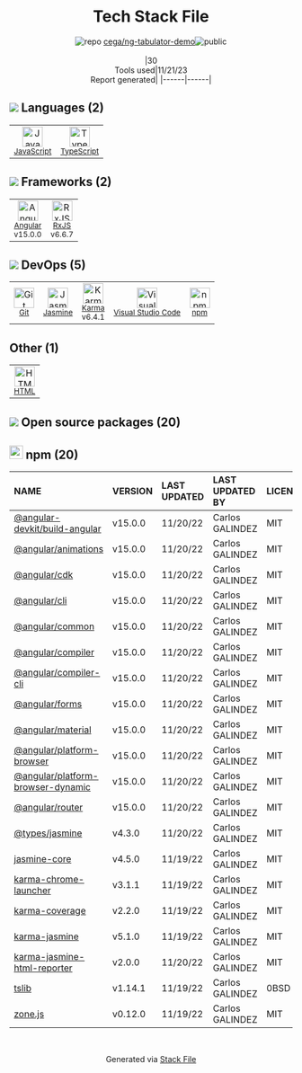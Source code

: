 <!--
--- Readme.md Snippet without images Start ---
## Tech Stack
cega/ng-tabulator-demo is built on the following main stack:
- [Jasmine](http://jasmine.github.io/) – Javascript Testing Framework
- [JavaScript](https://developer.mozilla.org/en-US/docs/Web/JavaScript) – Languages
- [Karma](http://karma-runner.github.io/) – Browser Testing
- [TypeScript](http://www.typescriptlang.org) – Languages
- [RxJS](http://reactivex.io/rxjs/) – Concurrency Frameworks
- [Angular](https://angular.io) – Javascript MVC Frameworks
- [Visual Studio Code](https://code.visualstudio.com/) – Text Editor

Full tech stack [here](/techstack.md)
--- Readme.md Snippet without images End ---

--- Readme.md Snippet with images Start ---
## Tech Stack
cega/ng-tabulator-demo is built on the following main stack:
- <img width='25' height='25' src='https://img.stackshare.io/service/831/7c0b595409af531b9cdeb07f8c513e8b.png' alt='Jasmine'/> [Jasmine](http://jasmine.github.io/) – Javascript Testing Framework
- <img width='25' height='25' src='https://img.stackshare.io/service/1209/javascript.jpeg' alt='JavaScript'/> [JavaScript](https://developer.mozilla.org/en-US/docs/Web/JavaScript) – Languages
- <img width='25' height='25' src='https://img.stackshare.io/service/1420/TidYGd6a.png' alt='Karma'/> [Karma](http://karma-runner.github.io/) – Browser Testing
- <img width='25' height='25' src='https://img.stackshare.io/service/1612/bynNY5dJ.jpg' alt='TypeScript'/> [TypeScript](http://www.typescriptlang.org) – Languages
- <img width='25' height='25' src='https://img.stackshare.io/service/1796/984368.png' alt='RxJS'/> [RxJS](http://reactivex.io/rxjs/) – Concurrency Frameworks
- <img width='25' height='25' src='https://img.stackshare.io/service/3745/cb8U-gL6_400x400.jpg' alt='Angular'/> [Angular](https://angular.io) – Javascript MVC Frameworks
- <img width='25' height='25' src='https://img.stackshare.io/service/4202/Visual_Studio_Code_logo.png' alt='Visual Studio Code'/> [Visual Studio Code](https://code.visualstudio.com/) – Text Editor

Full tech stack [here](/techstack.md)
--- Readme.md Snippet with images End ---
-->
<div align="center">

# Tech Stack File
![](https://img.stackshare.io/repo.svg "repo") [cega/ng-tabulator-demo](https://github.com/cega/ng-tabulator-demo)![](https://img.stackshare.io/public_badge.svg "public")
<br/><br/>
|30<br/>Tools used|11/21/23 <br/>Report generated|
|------|------|
</div>

## <img src='https://img.stackshare.io/languages.svg'/> Languages (2)
<table><tr>
  <td align='center'>
  <img width='36' height='36' src='https://img.stackshare.io/service/1209/javascript.jpeg' alt='JavaScript'>
  <br>
  <sub><a href="https://developer.mozilla.org/en-US/docs/Web/JavaScript">JavaScript</a></sub>
  <br>
  <sub></sub>
</td>

<td align='center'>
  <img width='36' height='36' src='https://img.stackshare.io/service/1612/bynNY5dJ.jpg' alt='TypeScript'>
  <br>
  <sub><a href="http://www.typescriptlang.org">TypeScript</a></sub>
  <br>
  <sub></sub>
</td>

</tr>
</table>

## <img src='https://img.stackshare.io/frameworks.svg'/> Frameworks (2)
<table><tr>
  <td align='center'>
  <img width='36' height='36' src='https://img.stackshare.io/service/3745/cb8U-gL6_400x400.jpg' alt='Angular'>
  <br>
  <sub><a href="https://angular.io">Angular</a></sub>
  <br>
  <sub>v15.0.0</sub>
</td>

<td align='center'>
  <img width='36' height='36' src='https://img.stackshare.io/service/1796/984368.png' alt='RxJS'>
  <br>
  <sub><a href="http://reactivex.io/rxjs/">RxJS</a></sub>
  <br>
  <sub>v6.6.7</sub>
</td>

</tr>
</table>

## <img src='https://img.stackshare.io/devops.svg'/> DevOps (5)
<table><tr>
  <td align='center'>
  <img width='36' height='36' src='https://img.stackshare.io/service/1046/git.png' alt='Git'>
  <br>
  <sub><a href="http://git-scm.com/">Git</a></sub>
  <br>
  <sub></sub>
</td>

<td align='center'>
  <img width='36' height='36' src='https://img.stackshare.io/service/831/7c0b595409af531b9cdeb07f8c513e8b.png' alt='Jasmine'>
  <br>
  <sub><a href="http://jasmine.github.io/">Jasmine</a></sub>
  <br>
  <sub></sub>
</td>

<td align='center'>
  <img width='36' height='36' src='https://img.stackshare.io/service/1420/TidYGd6a.png' alt='Karma'>
  <br>
  <sub><a href="http://karma-runner.github.io/">Karma</a></sub>
  <br>
  <sub>v6.4.1</sub>
</td>

<td align='center'>
  <img width='36' height='36' src='https://img.stackshare.io/service/4202/Visual_Studio_Code_logo.png' alt='Visual Studio Code'>
  <br>
  <sub><a href="https://code.visualstudio.com/">Visual Studio Code</a></sub>
  <br>
  <sub></sub>
</td>

<td align='center'>
  <img width='36' height='36' src='https://img.stackshare.io/service/1120/lejvzrnlpb308aftn31u.png' alt='npm'>
  <br>
  <sub><a href="https://www.npmjs.com/">npm</a></sub>
  <br>
  <sub></sub>
</td>

</tr>
</table>

## Other (1)
<table><tr>
  <td align='center'>
  <img width='36' height='36' src='https://img.stackshare.io/service/2270/no-img-open-source.png' alt='HTML'>
  <br>
  <sub><a href="http://">HTML</a></sub>
  <br>
  <sub></sub>
</td>

</tr>
</table>


## <img src='https://img.stackshare.io/group.svg' /> Open source packages (20)</h2>

## <img width='24' height='24' src='https://img.stackshare.io/service/1120/lejvzrnlpb308aftn31u.png'/> npm (20)

|NAME|VERSION|LAST UPDATED|LAST UPDATED BY|LICENSE|VULNERABILITIES|
|:------|:------|:------|:------|:------|:------|
|[@angular-devkit/build-angular](https://www.npmjs.com/@angular-devkit/build-angular)|v15.0.0|11/20/22|Carlos GALINDEZ |MIT|N/A|
|[@angular/animations](https://www.npmjs.com/@angular/animations)|v15.0.0|11/20/22|Carlos GALINDEZ |MIT|N/A|
|[@angular/cdk](https://www.npmjs.com/@angular/cdk)|v15.0.0|11/20/22|Carlos GALINDEZ |MIT|N/A|
|[@angular/cli](https://www.npmjs.com/@angular/cli)|v15.0.0|11/20/22|Carlos GALINDEZ |MIT|N/A|
|[@angular/common](https://www.npmjs.com/@angular/common)|v15.0.0|11/20/22|Carlos GALINDEZ |MIT|N/A|
|[@angular/compiler](https://www.npmjs.com/@angular/compiler)|v15.0.0|11/20/22|Carlos GALINDEZ |MIT|N/A|
|[@angular/compiler-cli](https://www.npmjs.com/@angular/compiler-cli)|v15.0.0|11/20/22|Carlos GALINDEZ |MIT|N/A|
|[@angular/forms](https://www.npmjs.com/@angular/forms)|v15.0.0|11/20/22|Carlos GALINDEZ |MIT|N/A|
|[@angular/material](https://www.npmjs.com/@angular/material)|v15.0.0|11/20/22|Carlos GALINDEZ |MIT|N/A|
|[@angular/platform-browser](https://www.npmjs.com/@angular/platform-browser)|v15.0.0|11/20/22|Carlos GALINDEZ |MIT|N/A|
|[@angular/platform-browser-dynamic](https://www.npmjs.com/@angular/platform-browser-dynamic)|v15.0.0|11/20/22|Carlos GALINDEZ |MIT|N/A|
|[@angular/router](https://www.npmjs.com/@angular/router)|v15.0.0|11/20/22|Carlos GALINDEZ |MIT|N/A|
|[@types/jasmine](https://www.npmjs.com/@types/jasmine)|v4.3.0|11/20/22|Carlos GALINDEZ |MIT|N/A|
|[jasmine-core](https://www.npmjs.com/jasmine-core)|v4.5.0|11/19/22|Carlos GALINDEZ |MIT|N/A|
|[karma-chrome-launcher](https://www.npmjs.com/karma-chrome-launcher)|v3.1.1|11/19/22|Carlos GALINDEZ |MIT|N/A|
|[karma-coverage](https://www.npmjs.com/karma-coverage)|v2.2.0|11/19/22|Carlos GALINDEZ |MIT|N/A|
|[karma-jasmine](https://www.npmjs.com/karma-jasmine)|v5.1.0|11/19/22|Carlos GALINDEZ |MIT|N/A|
|[karma-jasmine-html-reporter](https://www.npmjs.com/karma-jasmine-html-reporter)|v2.0.0|11/20/22|Carlos GALINDEZ |MIT|N/A|
|[tslib](https://www.npmjs.com/tslib)|v1.14.1|11/19/22|Carlos GALINDEZ |0BSD|N/A|
|[zone.js](https://www.npmjs.com/zone.js)|v0.12.0|11/19/22|Carlos GALINDEZ |MIT|N/A|

<br/>
<div align='center'>

Generated via [Stack File](https://github.com/marketplace/stack-file)
